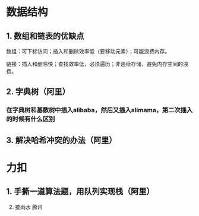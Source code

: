 

# 数据结构

## 1. 数组和链表的优缺点

数组：可下标访问；插入和删除效率低（要移动元素）；可能浪费内存。

链接：插入和删除快；查找效率低，必须遍历；非连续存储，避免内存空间的浪费。

## 2. 字典树（阿里）

### 在字典树和基数树中插入alibaba，然后又插入alimama，第二次插入的时候有什么区别

## 3. 解决哈希冲突的办法（阿里）



# 力扣

## 1. 手撕一道算法题，用队列实现栈（阿里）

2. 接雨水 腾讯